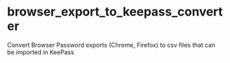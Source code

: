 # browser_export_to_keepass_converter
Convert Browser Password exports (Chrome, Firefox) to csv files that can be imported in KeePass
